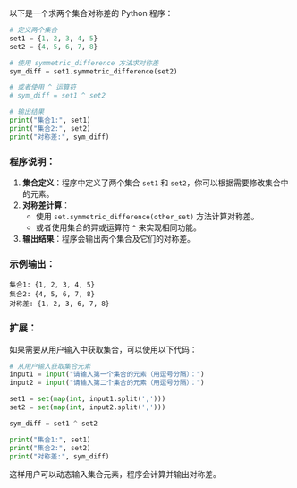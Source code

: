 以下是一个求两个集合对称差的 Python 程序：

```python
# 定义两个集合
set1 = {1, 2, 3, 4, 5}
set2 = {4, 5, 6, 7, 8}

# 使用 symmetric_difference 方法求对称差
sym_diff = set1.symmetric_difference(set2)

# 或者使用 ^ 运算符
# sym_diff = set1 ^ set2

# 输出结果
print("集合1:", set1)
print("集合2:", set2)
print("对称差:", sym_diff)
```

### 程序说明：
1. **集合定义**：程序中定义了两个集合 `set1` 和 `set2`，你可以根据需要修改集合中的元素。
2. **对称差计算**：
   - 使用 `set.symmetric_difference(other_set)` 方法计算对称差。
   - 或者使用集合的异或运算符 `^` 来实现相同功能。
3. **输出结果**：程序会输出两个集合及它们的对称差。

### 示例输出：
```
集合1: {1, 2, 3, 4, 5}
集合2: {4, 5, 6, 7, 8}
对称差: {1, 2, 3, 6, 7, 8}
```

### 扩展：
如果需要从用户输入中获取集合，可以使用以下代码：
```python
# 从用户输入获取集合元素
input1 = input("请输入第一个集合的元素（用逗号分隔）：")
input2 = input("请输入第二个集合的元素（用逗号分隔）：")

set1 = set(map(int, input1.split(',')))
set2 = set(map(int, input2.split(',')))

sym_diff = set1 ^ set2

print("集合1:", set1)
print("集合2:", set2)
print("对称差:", sym_diff)
```

这样用户可以动态输入集合元素，程序会计算并输出对称差。